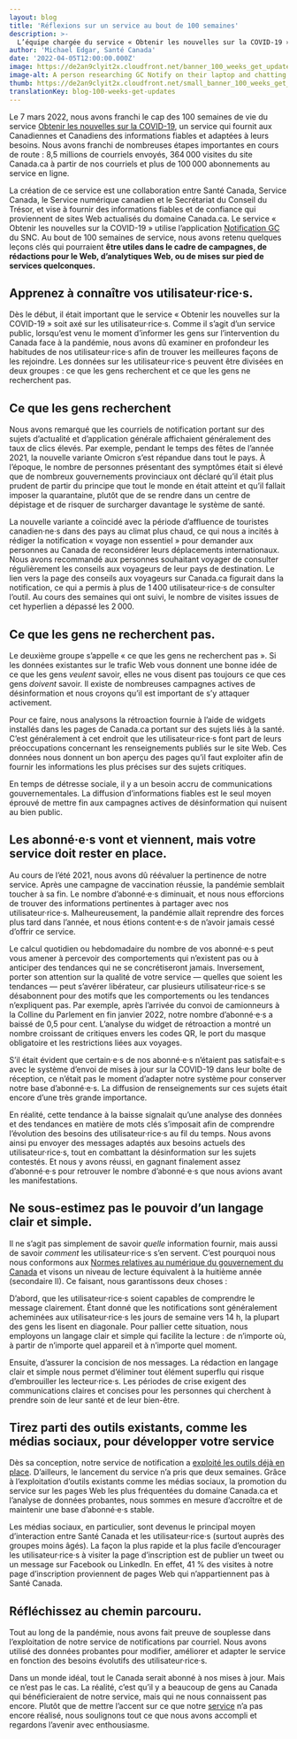 ```yaml
---
layout: blog
title: 'Réflexions sur un service au bout de 100 semaines'
description: >-
  L’équipe chargée du service « Obtenir les nouvelles sur la COVID-19 » réfléchit sur ses 100 semaines de vie.
author: 'Michael Edgar, Santé Canada'
date: '2022-04-05T12:00:00.000Z'
image: https://de2an9clyit2x.cloudfront.net/banner_100_weeks_get_updates_fr_698bacce89.jpg
image-alt: A person researching GC Notify on their laptop and chatting on the phone with their manager about the tool.
thumb: https://de2an9clyit2x.cloudfront.net/small_banner_100_weeks_get_updates_fr_698bacce89.jpg
translationKey: blog-100-weeks-get-updates
---
```

Le 7 mars 2022, nous avons franchi le cap des 100 semaines de vie du service [Obtenir les nouvelles sur la COVID-19](https://www.canada.ca/fr/service-web-gere/obtenez-nouvelles-covid-19.html), un service qui fournit aux Canadiennes et Canadiens des informations fiables et adaptées à leurs besoins. Nous avons franchi de nombreuses étapes importantes en cours de route : 8,5 millions de courriels envoyés, 364 000 visites du site Canada.ca à partir de nos courriels et plus de 100 000 abonnements au service en ligne.

La création de ce service est une collaboration entre Santé Canada, Service Canada, le Service numérique canadien et le Secrétariat du Conseil du Trésor, et vise à fournir des informations fiables et de confiance qui proviennent de sites Web actualisés du domaine Canada.ca. Le service « Obtenir les nouvelles sur la COVID-19 » utilise l’application [Notification GC](https://notification.canada.ca) du SNC. Au bout de 100 semaines de service, nous avons retenu quelques leçons clés qui pourraient **être utiles dans le cadre de campagnes, de rédactions pour le Web, d’analytiques Web, ou de mises sur pied de services quelconques.** 

## Apprenez à connaître vos utilisateur·rice·s. 

Dès le début, il était important que le service « Obtenir les nouvelles sur la COVID-19 » soit axé sur les utilisateur·rice·s. Comme il s’agit d’un service public, lorsqu’est venu le moment d’informer les gens sur l’intervention du Canada face à la pandémie, nous avons dû examiner en profondeur les habitudes de nos utilisateur·rice·s afin de trouver les meilleures façons de les rejoindre. Les données sur les utilisateur·rice·s peuvent être divisées en deux groupes : ce que les gens recherchent et ce que les gens ne recherchent pas.

## Ce que les gens recherchent


Nous avons remarqué que les courriels de notification portant sur des sujets d’actualité et d’application générale affichaient généralement des taux de clics élevés. Par exemple, pendant le temps des fêtes de l’année 2021, la nouvelle variante Omicron s’est répandue dans tout le pays. À l’époque, le nombre de personnes présentant des symptômes était si élevé que de nombreux gouvernements provinciaux ont déclaré qu’il était plus prudent de partir du principe que tout le monde en était atteint et qu’il fallait imposer la quarantaine, plutôt que de se rendre dans un centre de dépistage et de risquer de surcharger davantage le système de santé. 

La nouvelle variante a coïncidé avec la période d’affluence de touristes canadien·ne·s dans des pays au climat plus chaud, ce qui nous a incités à rédiger la notification « voyage non essentiel » pour demander aux personnes au Canada de reconsidérer leurs déplacements internationaux. Nous avons recommandé aux personnes souhaitant voyager de consulter régulièrement les conseils aux voyageurs de leur pays de destination. Le lien vers la page des conseils aux voyageurs sur Canada.ca figurait dans la notification, ce qui a permis à plus de 1 400 utilisateur·rice·s de consulter l’outil. Au cours des semaines qui ont suivi, le nombre de visites issues de cet hyperlien a dépassé les 2 000.

## Ce que les gens ne recherchent pas.

Le deuxième groupe s’appelle « ce que les gens ne recherchent pas ». Si les données existantes sur le trafic Web vous donnent une bonne idée de ce que les gens *veulent* savoir, elles ne vous disent pas toujours ce que ces gens *doivent* savoir. Il existe de nombreuses campagnes actives de désinformation et nous croyons qu’il est important de s’y attaquer activement. 

Pour ce faire, nous analysons la rétroaction fournie à l’aide de widgets installés dans les pages de Canada.ca portant sur des sujets liés à la santé. C’est généralement à cet endroit que les utilisateur·rice·s font part de leurs préoccupations concernant les renseignements publiés sur le site Web. Ces données nous donnent un bon aperçu des pages qu’il faut exploiter afin de fournir les informations les plus précises sur des sujets critiques. 

En temps de détresse sociale, il y a un besoin accru de communications gouvernementales. La diffusion d’informations fiables est le seul moyen éprouvé de mettre fin aux campagnes actives de désinformation qui nuisent au bien public. 

## Les abonné·e·s vont et viennent, mais votre service doit rester en place.

Au cours de l’été 2021, nous avons dû réévaluer la pertinence de notre service. Après une campagne de vaccination réussie, la pandémie semblait toucher à sa fin. Le nombre d’abonné·e·s diminuait, et nous nous efforcions de trouver des informations pertinentes à partager avec nos utilisateur·rice·s. Malheureusement, la pandémie allait reprendre des forces plus tard dans l’année, et nous étions content·e·s de n’avoir jamais cessé d’offrir ce service. 

Le calcul quotidien ou hebdomadaire du nombre de vos abonné·e·s peut vous amener à percevoir des comportements qui n’existent pas ou à anticiper des tendances qui ne se concrétiseront jamais. Inversement, porter son attention sur la qualité de votre service — quelles que soient les tendances — peut s’avérer libérateur, car plusieurs utilisateur·rice·s se désabonnent pour des motifs que les comportements ou les tendances n’expliquent pas. Par exemple, après l’arrivée du convoi de camionneurs à la Colline du Parlement en fin janvier 2022, notre nombre d’abonné·e·s a baissé de 0,5 pour cent. L’analyse du widget de rétroaction a montré un nombre croissant de critiques envers les codes QR, le port du masque obligatoire et les restrictions liées aux voyages. 

S’il était évident que certain·e·s de nos abonné·e·s n’étaient pas satisfait·e·s avec le système d’envoi de mises à jour sur la COVID-19 dans leur boîte de réception, ce n’était pas le moment d’adapter notre système pour conserver notre base d’abonné·e·s. La diffusion de renseignements sur ces sujets était encore d’une très grande importance.

En réalité, cette tendance à la baisse signalait qu’une analyse des données et des tendances en matière de mots clés s’imposait afin de comprendre l’évolution des besoins des utilisateur·rice·s au fil du temps. Nous avons ainsi pu envoyer des messages adaptés aux besoins actuels des utilisateur·rice·s, tout en combattant la désinformation sur les sujets contestés. Et nous y avons réussi, en gagnant finalement assez d’abonné·e·s pour retrouver le nombre d’abonné·e·s que nous avions avant les manifestations. 


## Ne sous-estimez pas le pouvoir d’un langage clair et simple. 

Il ne s’agit pas simplement de savoir *quelle* information fournir, mais aussi de savoir *comment* les utilisateur·rice·s s’en servent. C’est pourquoi nous nous conformons aux [Normes relatives au numérique du gouvernement du Canada](https://www.canada.ca/en/government/system/digital-government/government-canada-digital-standards.html) et visons un niveau de lecture équivalent à la huitième année (secondaire II). Ce faisant, nous garantissons deux choses : 

D’abord, que les utilisateur·rice·s soient capables de comprendre le message clairement. Étant donné que les notifications sont généralement acheminées aux utilisateur·rice·s les jours de semaine vers 14 h, la plupart des gens les lisent en diagonale. Pour pallier cette situation, nous employons un langage clair et simple qui facilite la lecture : de n’importe où, à partir de n’importe quel appareil et à n’importe quel moment.

Ensuite, d’assurer la concision de nos messages. La rédaction en langage clair et simple nous permet d’éliminer tout élément superflu qui risque d’embrouiller les lecteur·rice·s. Les périodes de crise exigent des communications claires et concises pour les personnes qui cherchent à prendre soin de leur santé et de leur bien-être.

## Tirez parti des outils existants, comme les médias sociaux, pour développer votre service

Dès sa conception, notre service de notification a [exploité les outils déjà en place](https://numerique.canada.ca/2020/05/13/obtenir-les-nouvelles-sur-la-covid-19-service-de-notification-par-courriel/). D’ailleurs, le lancement du service n’a pris que deux semaines. Grâce à l’exploitation d’outils existants comme les médias sociaux, la promotion du service sur les pages Web les plus fréquentées du domaine Canada.ca et l’analyse de données probantes, nous sommes en mesure d’accroître et de maintenir une base d’abonné·e·s stable. 

Les médias sociaux, en particulier, sont devenus le principal moyen d’interaction entre Santé Canada et les utilisateur·rice·s (surtout auprès des groupes moins âgés). La façon la plus rapide et la plus facile d’encourager les utilisateur·rice·s à visiter la page d’inscription est de publier un tweet ou un message sur Facebook ou LinkedIn. En effet, 41 % des visites à notre page d’inscription proviennent de pages Web qui n’appartiennent pas à Santé Canada.

## Réfléchissez au chemin parcouru.
	
Tout au long de la pandémie, nous avons fait preuve de souplesse dans l’exploitation de notre service de notifications par courriel. Nous avons utilisé des données probantes pour modifier, améliorer et adapter le service en fonction des besoins évolutifs des utilisateur·rice·s. 

Dans un monde idéal, tout le Canada serait abonné à nos mises à jour. Mais ce n’est pas le cas. La réalité, c’est qu’il y a beaucoup de gens au Canada qui bénéficieraient de notre service, mais qui ne nous connaissent pas encore. Plutôt que de mettre l’accent sur ce que notre [service](https://www.canada.ca/fr/service-web-gere/obtenez-nouvelles-covid-19.html) n’a pas encore réalisé, nous soulignons tout ce que nous avons accompli et regardons l’avenir avec enthousiasme. 



